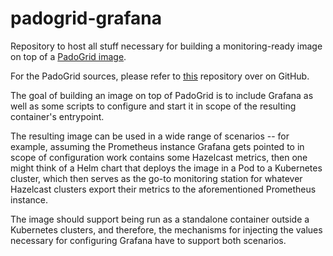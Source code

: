# padogrid-grafana

Repository to host all stuff necessary for building a monitoring-ready image on top of a [PadoGrid image](https://hub.docker.com/r/padogrid/padogrid/tags). 

For the PadoGrid sources, please refer to [this](https://github.com/padogrid#padogrid) repository over on GitHub. 

The goal of building an image on top of PadoGrid is to include Grafana as well as some scripts to configure and start it in scope of the resulting container's entrypoint. 

The resulting image can be used in a wide range of scenarios -- for example, assuming the Prometheus instance Grafana gets pointed to in scope of configuration work contains some Hazelcast metrics, then one might think of a Helm chart that deploys the image in a Pod to a Kubernetes cluster, which then serves as the go-to monitoring station for whatever Hazelcast clusters export their metrics to the aforementioned Prometheus instance. 

The image should support being run as a standalone container outside a Kubernetes clusters, and therefore, the mechanisms for injecting the values necessary for configuring Grafana have to support both scenarios.
